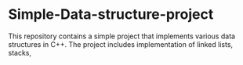 # Simple-Data-structure-project
This repository contains a simple project that implements various data structures in C++. The project includes implementation of linked lists, stacks, 
